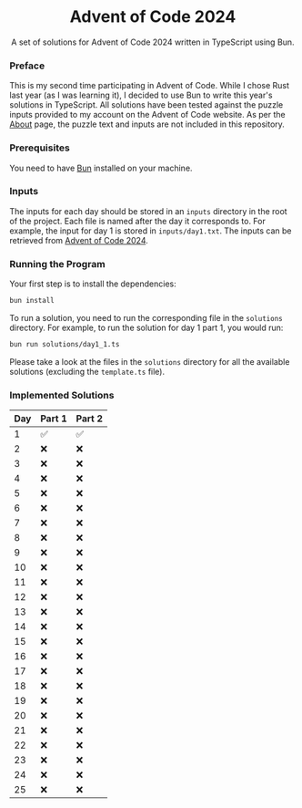 <div align="center">
  <h1>Advent of Code 2024</h1>
  <p>A set of solutions for Advent of Code 2024 written in TypeScript using Bun.</p>
</div>

### Preface

This is my second time participating in Advent of Code. While I chose Rust last year (as I was learning it), I decided to use Bun to write this year's solutions in TypeScript. All solutions have been tested against the puzzle inputs provided to my account on the Advent of Code website. As per the [About](https://adventofcode.com/2024/about) page, the puzzle text and inputs are not included in this repository.

### Prerequisites

You need to have [Bun](https://bun.sh) installed on your machine.

### Inputs

The inputs for each day should be stored in an `inputs` directory in the root of the project. Each file is named after the day it corresponds to. For example, the input for day 1 is stored in `inputs/day1.txt`. The inputs can be retrieved from [Advent of Code 2024](https://adventofcode.com/2024).

### Running the Program

Your first step is to install the dependencies:

```bash
bun install
```

To run a solution, you need to run the corresponding file in the `solutions` directory. For example, to run the solution for day 1 part 1, you would run:

```bash
bun run solutions/day1_1.ts
```

Please take a look at the files in the `solutions` directory for all the available solutions (excluding the `template.ts` file).

### Implemented Solutions

| Day | Part 1 | Part 2 |
| --- | ------ | ------ |
| 1   | ✅     | ✅     |
| 2   | ❌     | ❌     |
| 3   | ❌     | ❌     |
| 4   | ❌     | ❌     |
| 5   | ❌     | ❌     |
| 6   | ❌     | ❌     |
| 7   | ❌     | ❌     |
| 8   | ❌     | ❌     |
| 9   | ❌     | ❌     |
| 10  | ❌     | ❌     |
| 11  | ❌     | ❌     |
| 12  | ❌     | ❌     |
| 13  | ❌     | ❌     |
| 14  | ❌     | ❌     |
| 15  | ❌     | ❌     |
| 16  | ❌     | ❌     |
| 17  | ❌     | ❌     |
| 18  | ❌     | ❌     |
| 19  | ❌     | ❌     |
| 20  | ❌     | ❌     |
| 21  | ❌     | ❌     |
| 22  | ❌     | ❌     |
| 23  | ❌     | ❌     |
| 24  | ❌     | ❌     |
| 25  | ❌     | ❌     |
